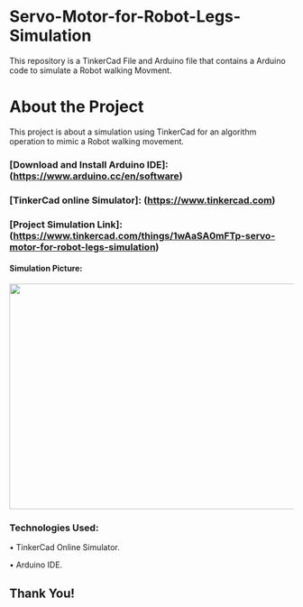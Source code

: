 # Servo-Motor-for-Robot-Legs-Simulation


This repository is a TinkerCad File and Arduino file that contains a Arduino code to simulate a Robot walking Movment. 


# About the Project

This project is about a simulation using TinkerCad for an algorithm operation to mimic a Robot walking movement.


### [Download and Install Arduino IDE]: (https://www.arduino.cc/en/software)

### [TinkerCad online Simulator]: (https://www.tinkercad.com)


### [Project Simulation Link]: (https://www.tinkercad.com/things/1wAaSA0mFTp-servo-motor-for-robot-legs-simulation)


#### Simulation Picture:

<div> 
   
<img src="https://github.com/user-attachments/assets/b1a266e3-06ab-4a4d-b8ce-681fab1a01a7" width="600" height="400">

</div>
   
   
### Technologies Used:

•	TinkerCad Online Simulator. 

•	Arduino IDE. 



## Thank You!


